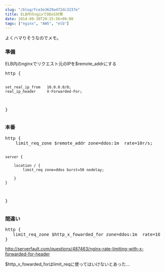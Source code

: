 ```yaml
---
slug: "/blog/fce3e3629a472dc3237e"
title: ELB内のngixでDDoS対策
date: 2014-09-30T20:25:56+09:00
tags: ["nginx", "AWS", "elb"]
---
```

<p>よくハマりそうなのでメモ。</p>

<h3>
<span id="準備" class="fragment"></span><a href="#%E6%BA%96%E5%82%99"><i class="fa fa-link"></i></a>準備</h3>

<p>ELB内のnginxでリクエスト元のIPを$remote_addrにする</p>

<div class="code-frame" data-lang="text"><div class="highlight"><pre>http {

    set_real_ip_from   10.0.0.0/8;
    real_ip_header     X-Forwarded-For;

}
</pre></div></div>

<h3>
<span id="本番" class="fragment"></span><a href="#%E6%9C%AC%E7%95%AA"><i class="fa fa-link"></i></a>本番</h3>

<div class="code-frame" data-lang="text"><div class="highlight"><pre>http {
    limit_req_zone $remote_addr zone=ddos:1m  rate=10r/s;

    server {

        location / {
            limit_req zone=ddos burst=50 nodelay;

        }
    }
}
</pre></div></div>

<h3>
<span id="間違い" class="fragment"></span><a href="#%E9%96%93%E9%81%95%E3%81%84"><i class="fa fa-link"></i></a>間違い</h3>

<div class="code-frame" data-lang="text"><div class="highlight"><pre>http {
   limit_req_zone $http_x_fowarded_for zone=ddos:1m  rate=10r/s;
}
</pre></div></div>

<p><a href="http://serverfault.com/questions/487463/nginx-rate-limiting-with-x-forwarded-for-header" class="autolink" rel="nofollow noopener" target="_blank">http://serverfault.com/questions/487463/nginx-rate-limiting-with-x-forwarded-for-header</a></p>

<p>$http_x_fowarded_forはlimit_reqに使ってはいけないとあった...</p>
